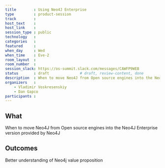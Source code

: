 ```yaml
---
title        : Using Neo4J Enterprise
type         : product-session
track        :
host_text    :
host_link    :
session_type : public
technology   :
categories   :
featured     :
when_day     : Wed
when_time    : Eve-2
room_layout  :
room_number  :
session_slack: https://os-summit.slack.com/messages/CAWFP9WEB
status       : draft              # draft, review-content, done
description  : When to move Neo4J from Open source engines into the Neo4J Enterprise version provided by Neo4J
organizers   :
    - Vladimir Voskresenskiy
    - Dan Gapco
participants :
---
```


## What

When to move Neo4J from Open source engines into the Neo4J Enterprise version provided by Neo4J

## Outcomes

Better understanding of Neo4j value proposition
